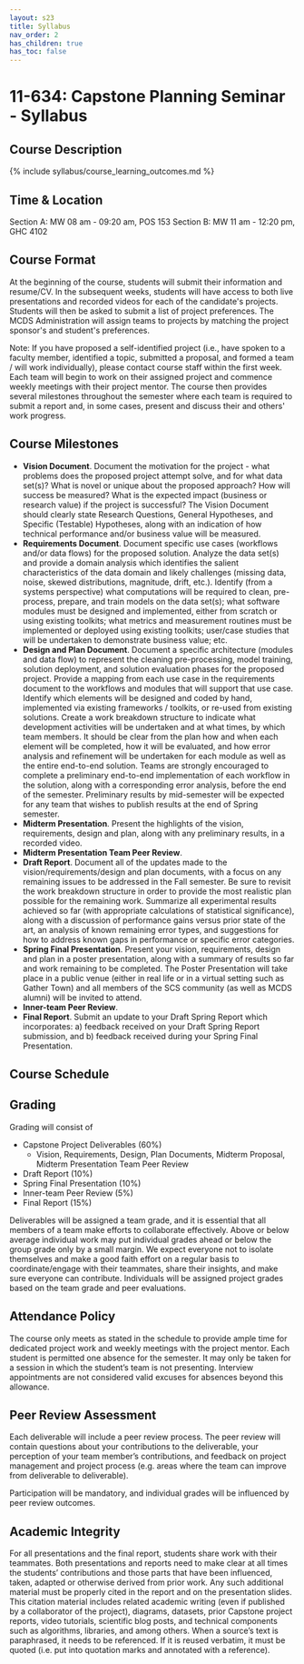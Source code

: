 ```yaml
---
layout: s23
title: Syllabus
nav_order: 2
has_children: true
has_toc: false
---
```


# 11-634: Capstone Planning Seminar - Syllabus

## Course Description

{% include syllabus/course_learning_outcomes.md %}

## Time & Location

Section A: MW 08 am - 09:20 am, POS 153
Section B: MW 11 am - 12:20 pm, GHC 4102

## Course Format

At the beginning of the course, students will submit their information and resume/CV. In the subsequent weeks, students will have access to both live presentations and recorded videos for each of the candidate's projects. Students will then be asked to submit a list of project preferences. The MCDS Administration will assign teams to projects by matching the project sponsor's and student's preferences. 

Note: If you have proposed a self-identified project (i.e., have spoken to a faculty member, identified a topic, submitted a proposal, and formed a team / will work individually), please contact course staff within the first week. Each team will begin to work on their assigned project and commence weekly meetings with their project mentor. The course then provides several milestones throughout the semester where each team is required to submit a report and, in some cases, present and discuss their and others' work progress.

## Course Milestones

- **Vision Document**. Document the motivation for the project - what problems does the proposed project attempt solve, and for what data set(s)? What is novel or unique about the proposed approach? How will success be measured? What is the expected impact (business or research value) if the project is successful? The Vision Document should clearly state Research Questions, General Hypotheses, and Specific (Testable) Hypotheses, along with an indication of how technical performance and/or business value will be measured.
- **Requirements Document**. Document specific use cases (workflows and/or data flows) for the proposed solution. Analyze the data set(s) and provide a domain analysis which identifies the salient characteristics of the data domain and likely challenges (missing data, noise, skewed distributions, magnitude, drift, etc.). Identify (from a systems perspective) what computations will be required to clean, pre-process, prepare, and train models on the data set(s); what software modules must be designed and implemented, either from scratch or using existing toolkits; what metrics and measurement routines must be implemented or deployed using existing toolkits; user/case studies that will be undertaken to demonstrate business value; etc.
- **Design and Plan Document**. Document a specific architecture (modules and data flow) to represent the cleaning pre-processing, model training, solution deployment, and solution evaluation phases for the proposed project. Provide a mapping from each use case in the requirements document to the workflows and modules that will support that use case. Identify which elements will be designed and coded by hand, implemented via existing frameworks / toolkits, or re-used from existing solutions. Create a work breakdown structure to indicate what development activities will be undertaken and at what times, by which team members. It should be clear from the plan how and when each element will be completed, how it will be evaluated, and how error analysis and refinement will be undertaken for each module as well as the entire end-to-end solution. Teams are strongly encouraged to complete a preliminary end-to-end implementation of each workflow in the solution, along with a corresponding error analysis, before the end of the semester. Preliminary results by mid-semester will be expected for any team that wishes to publish results at the end of Spring semester.
- **Midterm Presentation**. Present the highlights of the vision, requirements, design and plan, along with any preliminary results, in a recorded video.
- **Midterm Presentation Team Peer Review**.
- **Draft Report**. Document all of the updates made to the vision/requirements/design and plan documents, with a focus on any remaining issues to be addressed in the Fall semester. Be sure to revisit the work breakdown structure in order to provide the most realistic plan possible for the remaining work. Summarize all experimental results achieved so far (with appropriate calculations of statistical significance), along with a discussion of performance gains versus prior state of the art, an analysis of known remaining error types, and suggestions for how to address known gaps in performance or specific error categories.
- **Spring Final Presentation**. Present your vision, requirements, design and plan in a poster presentation, along with a summary of results so far and work remaining to be completed. The Poster Presentation will take place in a public venue (either in real life or in a virtual setting such as Gather Town) and all members of the SCS community (as well as MCDS alumni) will be invited to attend.
- **Inner-team Peer Review**.
- **Final Report**. Submit an update to your Draft Spring Report which incorporates: a) feedback received on your Draft Spring Report submission, and b) feedback received during your Spring Final Presentation.

## Course Schedule

## Grading
Grading will consist of
- Capstone Project Deliverables (60%)
  - Vision, Requirements, Design, Plan Documents, Midterm Proposal, Midterm Presentation Team Peer Review
- Draft Report (10%)
- Spring Final Presentation (10%)
- Inner-team Peer Review (5%)
- Final Report (15%)

Deliverables will be assigned a team grade, and it is essential that all members of a team make efforts to collaborate effectively. Above or below average individual work may put individual grades ahead or below the group grade only by a small margin. We expect everyone not to isolate themselves and make a good faith effort on a regular basis to coordinate/engage with their teammates, share their insights, and make sure everyone can contribute. Individuals will be assigned project grades based on the team grade and peer evaluations.

## Attendance Policy
The course only meets as stated in the schedule to provide ample time for dedicated project work and weekly meetings with the project mentor. Each student is permitted one absence for the semester. It may only be taken for a session in which the student’s team is not presenting. Interview appointments are not considered valid excuses for absences beyond this allowance.

## Peer Review Assessment
Each deliverable will include a peer review process. The peer review will contain questions about your contributions to the deliverable, your perception of your team member’s contributions, and feedback on project management and project process (e.g. areas where the team can improve from deliverable to deliverable).

Participation will be mandatory, and individual grades will be influenced by peer review outcomes.

## Academic Integrity
For all presentations and the final report, students share work with their teammates. Both presentations and reports need to make clear at all times the students’ contributions and those parts that have been influenced, taken, adapted or otherwise derived from prior work. Any such additional material must be properly cited in the report and on the presentation slides. This citation material includes related academic writing (even if published by a collaborator of the project), diagrams, datasets, prior Capstone project reports, video tutorials, scientific blog posts, and technical components such as algorithms, libraries, and among others. When a source’s text is paraphrased, it needs to be referenced. If it is reused verbatim, it must be quoted (i.e. put into quotation marks and annotated with a reference).
